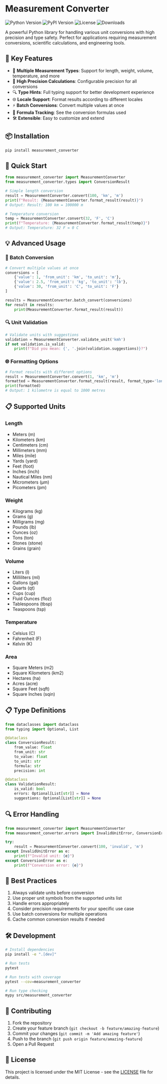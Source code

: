 # Measurement Converter
![Python Version](https://img.shields.io/pypi/pyversions/measurement_converter)
![PyPI Version](https://img.shields.io/pypi/v/measurement_converter)
![License](https://img.shields.io/pypi/l/measurement_converter)
![Downloads](https://img.shields.io/pypi/dm/measurement_converter)

A powerful Python library for handling various unit conversions with high precision and type safety. Perfect for applications requiring measurement conversions, scientific calculations, and engineering tools.

## 🌟 Key Features

- 📐 **Multiple Measurement Types**: Support for length, weight, volume, temperature, and more
- 🎯 **High Precision Calculations**: Configurable precision for all conversions
- 🔍 **Type Hints**: Full typing support for better development experience
- 🌐 **Locale Support**: Format results according to different locales
- ⚡ **Batch Conversions**: Convert multiple values at once
- 🧮 **Formula Tracking**: See the conversion formulas used
- 🛠️ **Extensible**: Easy to customize and extend

## 📦 Installation

```bash
pip install measurement_converter
```

## 🚀 Quick Start

```python
from measurement_converter import MeasurementConverter
from measurement_converter.types import ConversionResult

# Simple length conversion
result = MeasurementConverter.convert(100, 'km', 'm')
print(f"Result: {MeasurementConverter.format_result(result)}")
# Output: Result: 100 km = 100000 m

# Temperature conversion
temp = MeasurementConverter.convert(32, 'F', 'C')
print(f"Temperature: {MeasurementConverter.format_result(temp)}")
# Output: Temperature: 32 F = 0 C
```

## 💡 Advanced Usage

### 🔄 Batch Conversion

```python
# Convert multiple values at once
conversions = [
    {'value': 1, 'from_unit': 'km', 'to_unit': 'm'},
    {'value': 2.5, 'from_unit': 'kg', 'to_unit': 'lb'},
    {'value': 30, 'from_unit': 'C', 'to_unit': 'F'}
]

results = MeasurementConverter.batch_convert(conversions)
for result in results:
    print(MeasurementConverter.format_result(result))
```

### 🔍 Unit Validation

```python
# Validate units with suggestions
validation = MeasurementConverter.validate_unit('kmh')
if not validation.is_valid:
    print(f"Did you mean: {', '.join(validation.suggestions)}?")
```

### 🌐 Formatting Options

```python
# Format results with different options
result = MeasurementConverter.convert(1, 'km', 'm')
formatted = MeasurementConverter.format_result(result, format_type='long')
print(formatted)
# Output: 1 kilometre is equal to 1000 metres
```

## 📋 Supported Units

### Length
- Meters (m)
- Kilometers (km)
- Centimeters (cm)
- Millimeters (mm)
- Miles (mile)
- Yards (yard)
- Feet (foot)
- Inches (inch)
- Nautical Miles (nm)
- Micrometers (μm)
- Picometers (pm)

### Weight
- Kilograms (kg)
- Grams (g)
- Milligrams (mg)
- Pounds (lb)
- Ounces (oz)
- Tons (ton)
- Stones (stone)
- Grains (grain)

### Volume
- Liters (l)
- Milliliters (ml)
- Gallons (gal)
- Quarts (qt)
- Cups (cup)
- Fluid Ounces (floz)
- Tablespoons (tbsp)
- Teaspoons (tsp)

### Temperature
- Celsius (C)
- Fahrenheit (F)
- Kelvin (K)

### Area
- Square Meters (m2)
- Square Kilometers (km2)
- Hectares (ha)
- Acres (acre)
- Square Feet (sqft)
- Square Inches (sqin)

## 📋 Type Definitions

```python
from dataclasses import dataclass
from typing import Optional, List

@dataclass
class ConversionResult:
    from_value: float
    from_unit: str
    to_value: float
    to_unit: str
    formula: str
    precision: int

@dataclass
class ValidationResult:
    is_valid: bool
    errors: Optional[List[str]] = None
    suggestions: Optional[List[str]] = None
```

## 🔍 Error Handling

```python
from measurement_converter import MeasurementConverter
from measurement_converter.errors import InvalidUnitError, ConversionError

try:
    result = MeasurementConverter.convert(100, 'invalid', 'm')
except InvalidUnitError as e:
    print(f"Invalid unit: {e}")
except ConversionError as e:
    print(f"Conversion error: {e}")
```

## 🚀 Best Practices

1. Always validate units before conversion
2. Use proper unit symbols from the supported units list
3. Handle errors appropriately
4. Consider precision requirements for your specific use case
5. Use batch conversions for multiple operations
6. Cache common conversion results if needed

## 🛠️ Development

```bash
# Install dependencies
pip install -e ".[dev]"

# Run tests
pytest

# Run tests with coverage
pytest --cov=measurement_converter

# Run type checking
mypy src/measurement_converter
```

## 🤝 Contributing

1. Fork the repository
2. Create your feature branch (`git checkout -b feature/amazing-feature`)
3. Commit your changes (`git commit -m 'Add amazing feature'`)
4. Push to the branch (`git push origin feature/amazing-feature`)
5. Open a Pull Request

## 📝 License

This project is licensed under the MIT License - see the [LICENSE](LICENSE) file for details.
